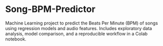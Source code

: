 # Song-BPM-Predictor
Machine Learning project to predict the Beats Per Minute (BPM) of songs using regression models and audio features. Includes exploratory data analysis, model comparison, and a reproducible workflow in a Colab notebook.
